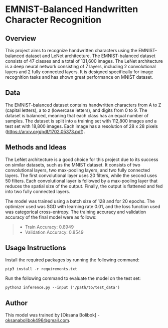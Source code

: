 # EMNIST-Balanced Handwritten Character Recognition

## Overview

This project aims to recognize handwritten characters using the EMNIST-balanced dataset and LeNet architecture. The EMNIST-balanced dataset consists of 47 classes and a total of 131,600 images. The LeNet architecture is a deep neural network consisting of 7 layers, including 2 convolutional layers and 2 fully connected layers. It is designed specifically for image recognition tasks and has shown great performance on MNIST dataset.

## Data

The EMNIST-balanced dataset contains handwritten characters from A to Z (capital letters), a to z (lowercase letters), and digits from 0 to 9. The dataset is balanced, meaning that each class has an equal number of samples. The dataset is split into a training set with 112,800 images and a test set with 18,800 images. Each image has a resolution of 28 x 28 pixels (https://arxiv.org/pdf/1702.05373.pdf).

## Methods and Ideas

The LeNet architecture is a good choice for this project due to its success on similar datasets, such as the MNIST dataset. It consists of two convolutional layers, two max-pooling layers, and two fully connected layers. The first convolutional layer uses 20 filters, while the second uses 50 filters. Each convolutional layer is followed by a max-pooling layer that reduces the spatial size of the output. Finally, the output is flattened and fed into two fully connected layers.

The model was trained using a batch size of 128 and for 20 epochs. The optimizer used was SGD with learning rate 0.01, and the loss function used was categorical cross-entropy.
The training accuracy and validation accuracy of the final model were as follows:
>
> - Train Accuracy: 0.8949
> - Validation Accuracy: 0.8549 
>

## Usage Instructions

Install the required packages by running the following command:

`pip3 install -r requirements.txt`


Run the following command to evaluate the model on the test set:

`python3 inference.py --input ('/path/to/test_data')`


## Author

This model was trained by [Oksana Bolibok] - oksanabolibok496@gmail.com.

